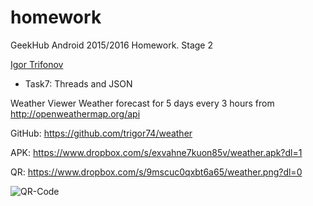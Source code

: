 # homework
GeekHub Android 2015/2016 Homework.
Stage 2

[Igor Trifonov](https://github.com/trigor74)

* Task7: Threads and JSON

Weather Viewer
Weather forecast for 5 days every 3 hours from http://openweathermap.org/api


GitHub: https://github.com/trigor74/weather

APK: https://www.dropbox.com/s/exvahne7kuon85v/weather.apk?dl=1

QR: https://www.dropbox.com/s/9mscuc0qxbt6a65/weather.png?dl=0

![QR-Code](https://www.dropbox.com/s/9mscuc0qxbt6a65/weather.png?dl=1)
